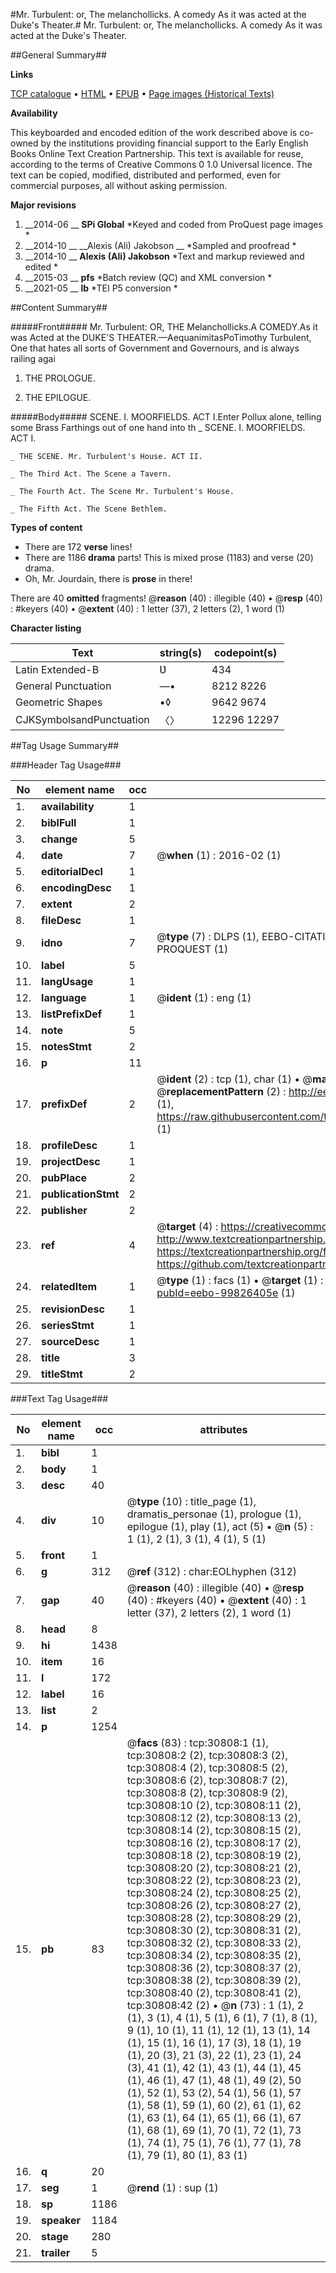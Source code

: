 #Mr. Turbulent: or, The melanchollicks. A comedy As it was acted at the Duke's Theater.#
Mr. Turbulent: or, The melanchollicks. A comedy As it was acted at the Duke's Theater.

##General Summary##

**Links**

[TCP catalogue](http://www.ota.ox.ac.uk/tcp/)  • 
[HTML](http://tei.it.ox.ac.uk/tcp/Texts-HTML/free/A51/A51031.html)  • 
[EPUB](http://tei.it.ox.ac.uk/tcp/Texts-EPUB/free/A51/A51031.epub) • 
[Page images (Historical Texts)](https://historicaltexts.jisc.ac.uk/eebo-99826405e)

**Availability**

This keyboarded and encoded edition of the work described above is co-owned by the
    institutions providing financial support to the Early English Books Online Text Creation
    Partnership. This text is available for reuse, according to the terms of  Creative Commons 0 1.0 Universal
    licence. The text can be copied, modified, distributed and performed, even for commercial
    purposes, all without asking permission.

**Major revisions**

1. __2014-06 __ __SPi Global__ *Keyed and coded from ProQuest page images *
1. __2014-10 __ __Alexis (Ali) Jakobson __ *Sampled and proofread *
1. __2014-10 __ __Alexis (Ali) Jakobson__ *Text and markup reviewed and edited *
1. __2015-03 __ __pfs__ *Batch review (QC) and XML conversion *
1. __2021-05 __ __lb__ *TEI P5 conversion *

##Content Summary##

#####Front#####
Mr. Turbulent: OR, THE Melanchollicks.A COMEDY.As it was Acted at the DUKE'S THEATER.—AequanimitasPoTimothy Turbulent, One that hates all sorts of Government and Governours, and is always railing agai
1. THE PROLOGUE.

1. THE EPILOGUE.

#####Body#####
SCENE. I. MOORFIELDS. ACT I.Enter Pollux alone, telling some Brass Farthings out of one hand into th
    _ SCENE. I. MOORFIELDS. ACT I.

    _ THE SCENE. Mr. Turbulent's House. ACT II.

    _ The Third Act. The Scene a Tavern.

    _ The Fourth Act. The Scene Mr. Turbulent's House.

    _ The Fifth Act. The Scene Bethlem.

**Types of content**

  * There are 172 **verse** lines!
  * There are 1186 **drama** parts! This is mixed prose (1183) and verse (20) drama.
  * Oh, Mr. Jourdain, there is **prose** in there!

There are 40 **omitted** fragments! 
 @__reason__ (40) : illegible (40)  •  @__resp__ (40) : #keyers (40)  •  @__extent__ (40) : 1 letter (37), 2 letters (2), 1 word (1)

**Character listing**


|Text|string(s)|codepoint(s)|
|---|---|---|
|Latin Extended-B|Ʋ|434|
|General Punctuation|—•|8212 8226|
|Geometric Shapes|▪◊|9642 9674|
|CJKSymbolsandPunctuation|〈〉|12296 12297|

##Tag Usage Summary##

###Header Tag Usage###

|No|element name|occ|attributes|
|---|---|---|---|
|1.|__availability__|1||
|2.|__biblFull__|1||
|3.|__change__|5||
|4.|__date__|7| @__when__ (1) : 2016-02 (1)|
|5.|__editorialDecl__|1||
|6.|__encodingDesc__|1||
|7.|__extent__|2||
|8.|__fileDesc__|1||
|9.|__idno__|7| @__type__ (7) : DLPS (1), EEBO-CITATION (1), VID (1), EEBO-PROQUEST (1), STC (2), PROQUEST (1)|
|10.|__label__|5||
|11.|__langUsage__|1||
|12.|__language__|1| @__ident__ (1) : eng (1)|
|13.|__listPrefixDef__|1||
|14.|__note__|5||
|15.|__notesStmt__|2||
|16.|__p__|11||
|17.|__prefixDef__|2| @__ident__ (2) : tcp (1), char (1)  •  @__matchPattern__ (2) : ([0-9\-]+):([0-9IVX]+) (1), (.+) (1)  •  @__replacementPattern__ (2) : http://eebo.chadwyck.com/downloadtiff?vid=$1&page=$2 (1), https://raw.githubusercontent.com/textcreationpartnership/Texts/master/tcpchars.xml#$1 (1)|
|18.|__profileDesc__|1||
|19.|__projectDesc__|1||
|20.|__pubPlace__|2||
|21.|__publicationStmt__|2||
|22.|__publisher__|2||
|23.|__ref__|4| @__target__ (4) : https://creativecommons.org/publicdomain/zero/1.0/ (1), http://www.textcreationpartnership.org/docs/. (1), https://textcreationpartnership.org/faq/#faq05 (1), https://github.com/textcreationpartnership (1)|
|24.|__relatedItem__|1| @__type__ (1) : facs (1)  •  @__target__ (1) : https://data.historicaltexts.jisc.ac.uk/view?pubId=eebo-99826405e (1)|
|25.|__revisionDesc__|1||
|26.|__seriesStmt__|1||
|27.|__sourceDesc__|1||
|28.|__title__|3||
|29.|__titleStmt__|2||


###Text Tag Usage###

|No|element name|occ|attributes|
|---|---|---|---|
|1.|__bibl__|1||
|2.|__body__|1||
|3.|__desc__|40||
|4.|__div__|10| @__type__ (10) : title_page (1), dramatis_personae (1), prologue (1), epilogue (1), play (1), act (5)  •  @__n__ (5) : 1 (1), 2 (1), 3 (1), 4 (1), 5 (1)|
|5.|__front__|1||
|6.|__g__|312| @__ref__ (312) : char:EOLhyphen (312)|
|7.|__gap__|40| @__reason__ (40) : illegible (40)  •  @__resp__ (40) : #keyers (40)  •  @__extent__ (40) : 1 letter (37), 2 letters (2), 1 word (1)|
|8.|__head__|8||
|9.|__hi__|1438||
|10.|__item__|16||
|11.|__l__|172||
|12.|__label__|16||
|13.|__list__|2||
|14.|__p__|1254||
|15.|__pb__|83| @__facs__ (83) : tcp:30808:1 (1), tcp:30808:2 (2), tcp:30808:3 (2), tcp:30808:4 (2), tcp:30808:5 (2), tcp:30808:6 (2), tcp:30808:7 (2), tcp:30808:8 (2), tcp:30808:9 (2), tcp:30808:10 (2), tcp:30808:11 (2), tcp:30808:12 (2), tcp:30808:13 (2), tcp:30808:14 (2), tcp:30808:15 (2), tcp:30808:16 (2), tcp:30808:17 (2), tcp:30808:18 (2), tcp:30808:19 (2), tcp:30808:20 (2), tcp:30808:21 (2), tcp:30808:22 (2), tcp:30808:23 (2), tcp:30808:24 (2), tcp:30808:25 (2), tcp:30808:26 (2), tcp:30808:27 (2), tcp:30808:28 (2), tcp:30808:29 (2), tcp:30808:30 (2), tcp:30808:31 (2), tcp:30808:32 (2), tcp:30808:33 (2), tcp:30808:34 (2), tcp:30808:35 (2), tcp:30808:36 (2), tcp:30808:37 (2), tcp:30808:38 (2), tcp:30808:39 (2), tcp:30808:40 (2), tcp:30808:41 (2), tcp:30808:42 (2)  •  @__n__ (73) : 1 (1), 2 (1), 3 (1), 4 (1), 5 (1), 6 (1), 7 (1), 8 (1), 9 (1), 10 (1), 11 (1), 12 (1), 13 (1), 14 (1), 15 (1), 16 (1), 17 (3), 18 (1), 19 (1), 20 (3), 21 (3), 22 (1), 23 (1), 24 (3), 41 (1), 42 (1), 43 (1), 44 (1), 45 (1), 46 (1), 47 (1), 48 (1), 49 (2), 50 (1), 52 (1), 53 (2), 54 (1), 56 (1), 57 (1), 58 (1), 59 (1), 60 (2), 61 (1), 62 (1), 63 (1), 64 (1), 65 (1), 66 (1), 67 (1), 68 (1), 69 (1), 70 (1), 72 (1), 73 (1), 74 (1), 75 (1), 76 (1), 77 (1), 78 (1), 79 (1), 80 (1), 83 (1)|
|16.|__q__|20||
|17.|__seg__|1| @__rend__ (1) : sup (1)|
|18.|__sp__|1186||
|19.|__speaker__|1184||
|20.|__stage__|280||
|21.|__trailer__|5||
